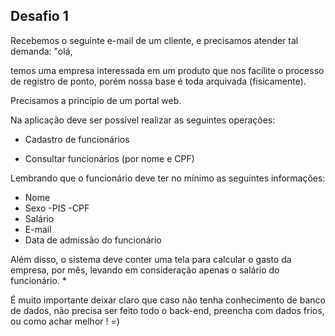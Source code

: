 ## Desafio 1

Recebemos o seguinte e-mail de um cliente, e precisamos atender tal demanda:
"olá,

temos uma empresa interessada em um produto que nos facílite o processo de registro de
ponto, porém nossa base é toda arquivada (fisicamente).

Precisamos a princípio de um portal web.

Na aplicação deve ser possível realizar as seguintes operações:
- Cadastro de funcionários

- Consultar funcionários (por nome e CPF)

Lembrando que o funcionário deve ter no mínimo as seguintes informações:
- Nome
- Sexo
-PIS
-CPF
- Salário
- E-mail
- Data de admissão do funcionário

Além disso, o sistema deve conter uma tela para calcular o gasto da empresa, por mês,
levando em consideração apenas o salário do funcionário. *

É muito importante deixar claro que caso não tenha conhecimento de banco de dados, não
precisa ser feito todo o back-end, preencha com dados frios, ou como achar melhor ! =)
